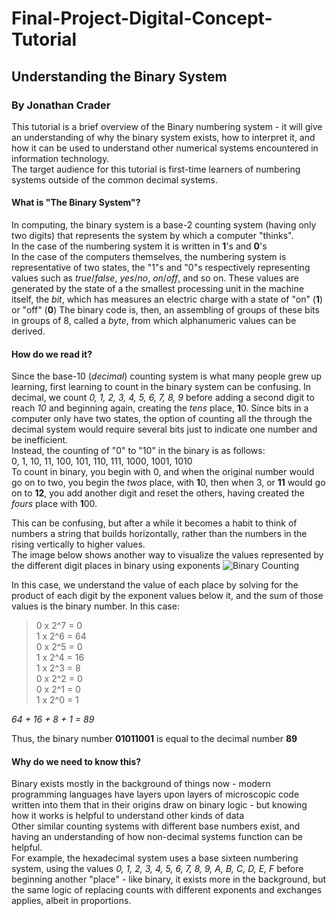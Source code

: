 # Final-Project-Digital-Concept-Tutorial
## Understanding the Binary System
### By Jonathan Crader

This tutorial is a brief overview of the Binary numbering system - it will give an understanding of why the binary system exists, how to interpret it, and how it can be used to understand other numerical systems encountered in information technology.  
The target audience for this tutorial is first-time learners of numbering systems outside of the common decimal systems.

#### What is "The Binary System"?

In computing, the binary system is a base-2 counting system (having only two digits) that represents the system by which a computer "thinks".  
In the case of the numbering system it is written in **1**'s and **0**'s  
In the case of the computers themselves, the numbering system is representative of two states, the "1"s and "0"s respectively representing values such as _true_/_false_, _yes_/_no_, _on_/_off_, and so on. These values are generated by the state of a the smallest processing unit in the machine itself, the _bit_, which has measures an electric charge with a state of "on" (**1**) or "off" (**0**)
The binary code is, then, an assembling of groups of these bits in groups of 8, called a _byte_, from which alphanumeric values can be derived.

#### How do we read it?

Since the base-10 (_decimal_) counting system is what many people grew up learning, first learning to count in the binary system can be confusing.
In decimal, we count _0, 1, 2, 3, 4, 5, 6, 7, 8, 9_ before adding a second digit to reach _10_ and beginning again, creating the _tens_ place, **1**0.
Since bits in a computer only have two states, the option of counting all the through the decimal system would require several bits just to indicate one number and be inefficient.  
Instead, the counting of "0" to "10" in the binary is as follows:  
0, 1, 10, 11, 100, 101, 110, 111, 1000, 1001, 1010  
To count in binary, you begin with 0, and when the original number would go on to two, you begin the _twos_ place, with **1**0, then when 3, or **11** would go on to **12**, you add another digit and reset the others, having created the _fours_ place with **1**00.  

This can be confusing, but after a while it becomes a habit to think of numbers a string that builds horizontally, rather than the numbers in the rising vertically to higher values.  
The image below shows another way to visualize the values represented by the different digit places in binary using exponents
![Binary Counting](https://miro.medium.com/max/402/1*O5DcmmXADTdQCNgYYw7Qpw.png)  

In this case, we understand the value of each place by solving for the product of each digit by the exponent values below it, and the sum of those values is the binary number. In this case:  
> 0 x 2^7 = 0  
1 x 2^6 = 64  
0 x 2^5 = 0  
1 x 2^4 = 16  
1 x 2^3 = 8  
0 x 2^2 = 0  
0 x 2^1 = 0  
1 x 2^0 = 1  

_64 + 16 + 8 + 1 = 89_

Thus, the binary number **01011001** is equal to the decimal number **89**

#### Why do we need to know this?

Binary exists mostly in the background of things now - modern programming languages have layers upon layers of microscopic code written into them that in their origins draw on binary logic - but knowing how it works is helpful to understand other kinds of data  
Other similar counting systems with different base numbers exist, and having an understanding of how non-decimal systems function can be helpful.  
For example, the hexadecimal system uses a base sixteen numbering system, using the values _0, 1, 2, 3, 4, 5, 6, 7, 8, 9, A, B, C, D, E, F_ before beginning another "place" - like binary, it exists more in the background, but the same logic of replacing counts with different exponents and exchanges applies, albeit in proportions.
